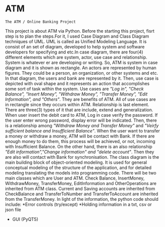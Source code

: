 # ATM
    The ATM / Online Banking Project
   This project is about ATM via Python. Before the starting this project, fisrt step is to plan the steps.For it, I used Case Diagram and Class Diagram techniques of UML. UML is called as Unified Modeling Language. It is consist of an set of diagram, developed to help system and software developers for specifying and etc.In case diagram, there are four(4) different elements which are system, actor, use case and relationship. System is whatever er are developing or writing. So, ATM is system in case diagram and it is shown as rectangle. An actors are represented by human figures. They could be a person, an organization, or other systems and etc. 
   In that diagram, the users and bank  are represented by it. Then, use case is depicted with oval shape and it represents an action that accomplishes some sort of task 
within the system. Use cases are *"Log in", "Check Balance", "Insert Money", "Withdraw Money", "Transfer Money", "Edit Information", and "Others"*. They are benefits of ATM. 
All of use cases are in rectangle since they occurs within ATM.
   Relationship is last element. There are three(3) types of it that are include, extend and generalization. When user insert the debit card to ATM, Log in case verify the password. If the user enter wrong password, display error will be indicated.  Then, there is a relationship among *"Withdraw Money and Transfer Money"* and *"Veirfy sufficient balance and Insufficient Balance"*. When the user want to transfer a money or withdraw a money, ATM will be contact with Bank. If there are enough money to do them, this process will be achieved, or not, incoming with Insufficient Balance. On the other hand, there is an also relationship *"Edit information","Change information" and "delete account"*. Then they are also will contact with Bank for synchronisation.
    The class diagram is the main building block of object-oriented modeling. It is used for general conceptual modeling of the structure of the application, and for detailed modeling translating the models into programming code. 
    There will be two main classes which are User and ATM. Check Balance, InsertMoney, WithdrawMoney, TransferMoney, EditInformation and OtherOperations are inherited from ATM class. Current and Saving accounts are inherited from CheckBalance and TransferToNumber and TransferToAccount are inherited from the TransferMoney.
In light of the information, the python code should include: 
*Error controls (try/except)
*Holding information in a txt, csv or json file
* GUI (PyQT5)
